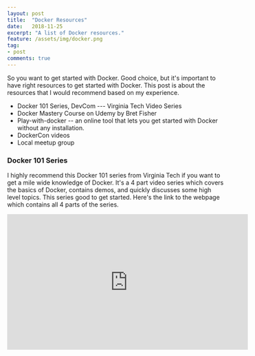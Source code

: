 ```yaml
---
layout: post
title:  "Docker Resources"
date:   2018-11-25
excerpt: "A list of Docker resources."
feature: /assets/img/docker.png
tag:
- post
comments: true
---
```


So you want to get started with Docker. Good choice, but it's important to have right resources to get started with Docker. 
This post is about the resources that I would recommend based on my experience. 

- Docker 101 Series, DevCom --- Virginia Tech Video Series
- Docker Mastery Course on Udemy by Bret Fisher
- Play-with-docker -- an online tool that lets you get started with Docker without any installation.
- DockerCon videos
- Local meetup group

### Docker 101 Series

I highly recommend this Docker 101 series from Virginia Tech if you want to get a mile wide knowledge of Docker. It's a 4 part video series which covers the basics of Docker, contains demos, and quickly discusses some high level topics. This series good to get started. Here's the link to the webpage which contains all 4 parts of the series. 

<iframe width="560" height="315" src="https://devcom.it.vt.edu/training/docker-101-series" frameborder="0"> </iframe>

